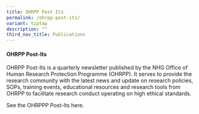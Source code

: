```yaml
---
title: OHRPP Post Its
permalink: /ohrpp-post-its/
variant: tiptap
description: ""
third_nav_title: Publications
---
```

<h4><strong>OHRPP Post-Its</strong></h4>
<p>OHRPP Post-Its is a quarterly newsletter published by the NHG Office of
Human Research Protection Programme (OHRPP). It serves to provide the research
community with the latest news and update on research policies, SOPs, training
events, educational resources and research tools from OHRPP to facilitate
research conduct operating on high ethical standards.</p>
<p>See the OHRPPP Post-Its here.</p>
<p></p>
<h4></h4>
<p></p>
<h4></h4>
<p></p>
<p></p>
<p></p>